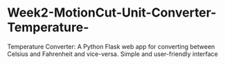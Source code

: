 # Week2-MotionCut-Unit-Converter-Temperature-
Temperature Converter: A Python Flask web app for converting between Celsius and Fahrenheit and vice-versa. Simple and user-friendly interface
